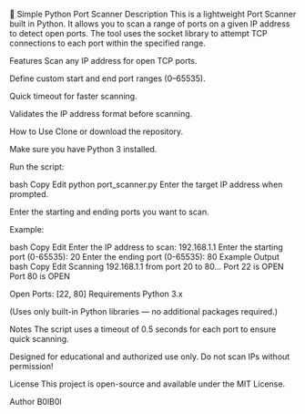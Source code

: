🔎 Simple Python Port Scanner
Description
This is a lightweight Port Scanner built in Python.
It allows you to scan a range of ports on a given IP address to detect open ports.
The tool uses the socket library to attempt TCP connections to each port within the specified range.

Features
Scan any IP address for open TCP ports.

Define custom start and end port ranges (0–65535).

Quick timeout for faster scanning.

Validates the IP address format before scanning.

How to Use
Clone or download the repository.

Make sure you have Python 3 installed.

Run the script:

bash
Copy
Edit
python port_scanner.py
Enter the target IP address when prompted.

Enter the starting and ending ports you want to scan.

Example:

bash
Copy
Edit
Enter the IP address to scan: 192.168.1.1
Enter the starting port (0-65535): 20
Enter the ending port (0-65535): 80
Example Output
bash
Copy
Edit
Scanning 192.168.1.1 from port 20 to 80...
Port 22 is OPEN
Port 80 is OPEN

Open Ports: [22, 80]
Requirements
Python 3.x

(Uses only built-in Python libraries — no additional packages required.)

Notes
The script uses a timeout of 0.5 seconds for each port to ensure quick scanning.

Designed for educational and authorized use only. Do not scan IPs without permission!

License
This project is open-source and available under the MIT License.

Author
B0lB0l

